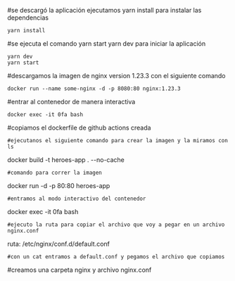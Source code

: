 #se descargó la aplicación ejecutamos yarn install para instalar las dependencias
```	
yarn install
```
#se ejecuta el comando yarn start  yarn dev para iniciar la aplicación
```
yarn dev 
yarn start
```
#descargamos la imagen de nginx version 1.23.3 con el siguiente comando
```
docker run --name some-nginx -d -p 8080:80 nginx:1.23.3
```
#entrar al contenedor de manera interactiva
```
docker exec -it 0fa bash
```
#copiamos el dockerfile de github actions creada
```
#ejecutanos el siguiente comando para crear la imagen y la miramos con ls
```
docker build -t heroes-app . --no-cache
```
#comando para correr la imagen
```
docker run -d -p 80:80 heroes-app
```
#entramos al modo interactivo del contenedor
```
docker exec -it 0fa bash
```
#ejecuto la ruta para copiar el archivo que voy a pegar en un archivo nginx.conf
```	
ruta: /etc/nginx/conf.d/default.conf
```
#con un cat entramos a default.conf y pegamos el archivo que copiamos
```
#creamos una carpeta nginx y archivo nginx.conf 




